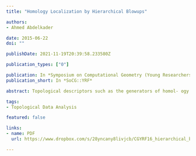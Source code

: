 ```yaml
---
title: "Homology Localization by Hierarchical Blowups"

authors:
- Ahmed Abdelkader

date: 2015-06-22
doi: ""

publishDate: 2021-11-19T20:39:58.233580Z

publication_types: ["0"]

publication: In *Symposium on Computational Geometry (Young Researchers Forum)*
publication_short: In *SoCG::YRF*

abstract: Topological descriptors such as the generators of homol- ogy groups are very useful in the analysis of complex data sets. It is often desired to find the smallest such generators to help localize the interesting features. One interpretation of localization utilizes a covering of the underlying space and computes generators contained within these covers. A similar construction was later used to compute persistence homology for smaller sub- sets in parallel before gluing the results. In this pre- sentation, we describe a more efficient version of this construction and discuss how it can be used to find gen- erators within a large class of subspaces.

tags:
- Topological Data Analysis

featured: false

links:
- name: PDF
  url: https://www.dropbox.com/s/28yncany8livjcb/CGYRF16_hierarchical_blowup.pdf

---
```

